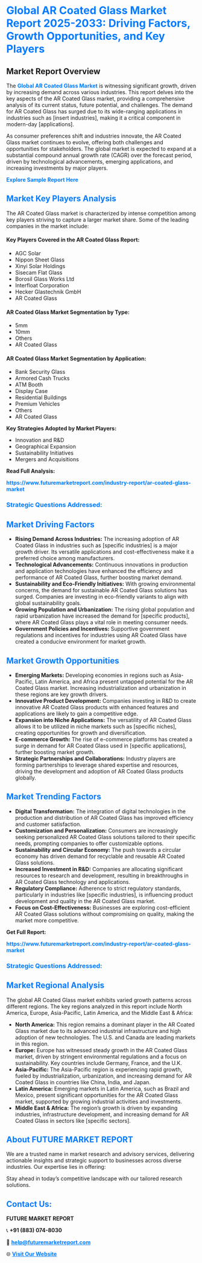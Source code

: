 <h1 style="color: #007BFF;">Global AR Coated Glass Market Report 2025-2033: Driving Factors, Growth Opportunities, and Key Players</h1>

<section id="overview">
<h2>Market Report Overview</h2>
<p>The <a href="https://www.futuremarketreport.com/industry-report/ar-coated-glass-market" style="color: #007BFF; text-decoration: none;"><strong>Global AR Coated Glass Market</strong></a> is witnessing significant growth, driven by increasing demand across various industries. This report delves into the key aspects of the AR Coated Glass market, providing a comprehensive analysis of its current status, future potential, and challenges. The demand for AR Coated Glass has surged due to its wide-ranging applications in industries such as [insert industries], making it a critical component in modern-day [applications].</p>
<p>As consumer preferences shift and industries innovate, the AR Coated Glass market continues to evolve, offering both challenges and opportunities for stakeholders. The global market is expected to expand at a substantial compound annual growth rate (CAGR) over the forecast period, driven by technological advancements, emerging applications, and increasing investments by major players.</p>
</section>

<section id="overview">
<p><a href="https://www.futuremarketreport.com/request-sample/reportId=98515" style="color: #007BFF; text-decoration: none;"><strong>Explore Sample Report Here</strong></a></p>
</section>

<section id="key-players">
<h2 style="color: #007BFF;">Market Key Players Analysis</h2>
<p>The AR Coated Glass market is characterized by intense competition among key players striving to capture a larger market share. Some of the leading companies in the market include:</p>
<h4>Key Players Covered in the AR Coated Glass Report:</h4>
<ul><li>AGC Solar</li><li>Nippon Sheet Glass</li><li>Xinyi Solar Holdings</li><li>Sisecam Flat Glass</li><li>Borosil Glass Works Ltd</li><li>Interfloat Corporation</li><li>Hecker Glastechnik GmbH</li><li>AR Coated Glass</li></ul>
<h4>AR Coated Glass Market Segmentation by Type:</h4>
<ul><li>5mm</li><li>10mm</li><li>Others</li><li>AR Coated Glass</li></ul>

<h4>AR Coated Glass Market Segmentation by Application:</h4>
<ul><li>Bank Security Glass</li><li>Armored Cash Trucks</li><li>ATM Booth</li><li>Display Case</li><li>Residential Buildings</li><li>Premium Vehicles</li><li>Others</li><li>AR Coated Glass</li></ul>
<p><strong>Key Strategies Adopted by Market Players:</strong></p>
<ul>
<li>Innovation and R&D</li>
<li>Geographical Expansion</li>
<li>Sustainability Initiatives</li>
<li>Mergers and Acquisitions</li>
</ul>
</section>

<section>
<p><strong>Read Full Analysis: </strong></p><a href="https://www.futuremarketreport.com/industry-report/ar-coated-glass-market" style="color: #007BFF; text-decoration: none;"><strong>https://www.futuremarketreport.com/industry-report/ar-coated-glass-market</strong></a>
<h3 style="color: #007BFF;">Strategic Questions Addressed:</h3>
</section>

<section id="driving-factors">
<h2 style="color: #007BFF;">Market Driving Factors</h2>
<ul>
<li><strong>Rising Demand Across Industries:</strong> The increasing adoption of AR Coated Glass in industries such as [specific industries] is a major growth driver. Its versatile applications and cost-effectiveness make it a preferred choice among manufacturers.</li>
<li><strong>Technological Advancements:</strong> Continuous innovations in production and application technologies have enhanced the efficiency and performance of AR Coated Glass, further boosting market demand.</li>
<li><strong>Sustainability and Eco-Friendly Initiatives:</strong> With growing environmental concerns, the demand for sustainable AR Coated Glass solutions has surged. Companies are investing in eco-friendly variants to align with global sustainability goals.</li>
<li><strong>Growing Population and Urbanization:</strong> The rising global population and rapid urbanization have increased the demand for [specific products], where AR Coated Glass plays a vital role in meeting consumer needs.</li>
<li><strong>Government Policies and Incentives:</strong> Supportive government regulations and incentives for industries using AR Coated Glass have created a conducive environment for market growth.</li>
</ul>
</section>

<section id="growth-opportunities">
<h2 style="color: #007BFF;">Market Growth Opportunities</h2>
<ul>
<li><strong>Emerging Markets:</strong> Developing economies in regions such as Asia-Pacific, Latin America, and Africa present untapped potential for the AR Coated Glass market. Increasing industrialization and urbanization in these regions are key growth drivers.</li>
<li><strong>Innovative Product Development:</strong> Companies investing in R&D to create innovative AR Coated Glass products with enhanced features and applications are likely to gain a competitive edge.</li>
<li><strong>Expansion into Niche Applications:</strong> The versatility of AR Coated Glass allows it to be utilized in niche markets such as [specific niches], creating opportunities for growth and diversification.</li>
<li><strong>E-commerce Growth:</strong> The rise of e-commerce platforms has created a surge in demand for AR Coated Glass used in [specific applications], further boosting market growth.</li>
<li><strong>Strategic Partnerships and Collaborations:</strong> Industry players are forming partnerships to leverage shared expertise and resources, driving the development and adoption of AR Coated Glass products globally.</li>
</ul>
</section>

<section id="trending-factors">
<h2 style="color: #007BFF;">Market Trending Factors</h2>
<ul>
<li><strong>Digital Transformation:</strong> The integration of digital technologies in the production and distribution of AR Coated Glass has improved efficiency and customer satisfaction.</li>
<li><strong>Customization and Personalization:</strong> Consumers are increasingly seeking personalized AR Coated Glass solutions tailored to their specific needs, prompting companies to offer customizable options.</li>
<li><strong>Sustainability and Circular Economy:</strong> The push towards a circular economy has driven demand for recyclable and reusable AR Coated Glass solutions.</li>
<li><strong>Increased Investment in R&D:</strong> Companies are allocating significant resources to research and development, resulting in breakthroughs in AR Coated Glass technology and applications.</li>
<li><strong>Regulatory Compliance:</strong> Adherence to strict regulatory standards, particularly in industries like [specific industries], is influencing product development and quality in the AR Coated Glass market.</li>
<li><strong>Focus on Cost-Effectiveness:</strong> Businesses are exploring cost-efficient AR Coated Glass solutions without compromising on quality, making the market more competitive.</li>
</ul>
</section>

<section>
<p><strong>Get Full Report: </strong></p><a href="https://www.futuremarketreport.com/industry-report/ar-coated-glass-market" style="color: #007BFF; text-decoration: none;"><strong>https://www.futuremarketreport.com/industry-report/ar-coated-glass-market</strong></a>
<h3 style="color: #007BFF;">Strategic Questions Addressed:</h3>
</section>


<section id="regional-analysis">
<h2 style="color: #007BFF;">Market Regional Analysis</h2>
<p>The global AR Coated Glass market exhibits varied growth patterns across different regions. The key regions analyzed in this report include North America, Europe, Asia-Pacific, Latin America, and the Middle East & Africa:</p>
<ul>
<li><strong>North America:</strong> This region remains a dominant player in the AR Coated Glass market due to its advanced industrial infrastructure and high adoption of new technologies. The U.S. and Canada are leading markets in this region.</li>
<li><strong>Europe:</strong> Europe has witnessed steady growth in the AR Coated Glass market, driven by stringent environmental regulations and a focus on sustainability. Key countries include Germany, France, and the U.K.</li>
<li><strong>Asia-Pacific:</strong> The Asia-Pacific region is experiencing rapid growth, fueled by industrialization, urbanization, and increasing demand for AR Coated Glass in countries like China, India, and Japan.</li>
<li><strong>Latin America:</strong> Emerging markets in Latin America, such as Brazil and Mexico, present significant opportunities for the AR Coated Glass market, supported by growing industrial activities and investments.</li>
<li><strong>Middle East & Africa:</strong> The region’s growth is driven by expanding industries, infrastructure development, and increasing demand for AR Coated Glass in sectors like [specific sectors].</li>
</ul>
</section>

<footer>
<h2 style="color: #007BFF;">About FUTURE MARKET REPORT</h2>
<p>We are a trusted name in market research and advisory services, delivering actionable insights and strategic support to businesses across diverse industries. Our expertise lies in offering:</p>

<p>Stay ahead in today’s competitive landscape with our tailored research solutions.</p>

<h2 style="color: #007BFF;">Contact Us:</h2>
<p><strong>FUTURE MARKET REPORT</strong></p>
<p>📞 <strong>+91 (883) 074-8030</strong></p>
<p>📧 <strong><a href="mailto:help@futuremarketreport.com" style="color: #007BFF;">help@futuremarketreport.com</a></strong></p>
<p>🌐 <strong><a href="https://www.futuremarketreport.com/" style="color: #007BFF;">Visit Our Website</a></strong></p>
</footer>